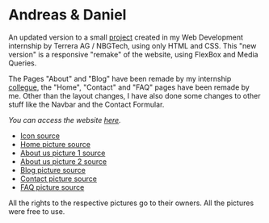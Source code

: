 # Andreas & Daniel
An updated version to a small [project](https://github.com/Ciocolici/Andreas-And-Daniel) created in my Web Development internship by Terrera AG / NBGTech, using only HTML and CSS. This "new version" is a responsive "remake" of the website, using FlexBox and Media Queries. 

The Pages "About" and "Blog" have been remade by my internship [collegue](https://github.com/ALV1923), the "Home", "Contact" and "FAQ" pages have been remade by me. Other than the layout changes, I have also done some changes to other stuff like the Navbar and the Contact Formular.

*You can access the website [here](https://ciocolici.github.io/Andreas-And-Daniel-FlexBox/).*


- [Icon source](https://pngtree.com/freepng/programmers-code-the-website-from-the-command-line-flat-vector-illustration_4157702.html)
- [Home picture source](https://pngtree.com/freepng/programmers-code-the-website-from-the-command-line-flat-vector-illustration_4157702.html)
- [About us picture 1 source](https://pngtree.com/freepng/programmer-coding-on-laptop_14121050.html)
- [About us picture 2 source](https://pngtree.com/freepng/young-programmer-writing-program-code_14120242.html)
- [Blog picture source](https://favpng.com/png_view/programmer-data-programmer-computer-program-png/FdYZztKd)
- [Contact picture source](https://favpng.com/png_view/computer-programmer-cliparts-programmer-computer-programming-source-code-clip-art-png/mtTr0LRk)
- [FAQ picture source](https://www.klipartz.com/en/sticker-png-gtiop)
  

All the rights to the respective pictures go to their owners. All the pictures were free to use.
